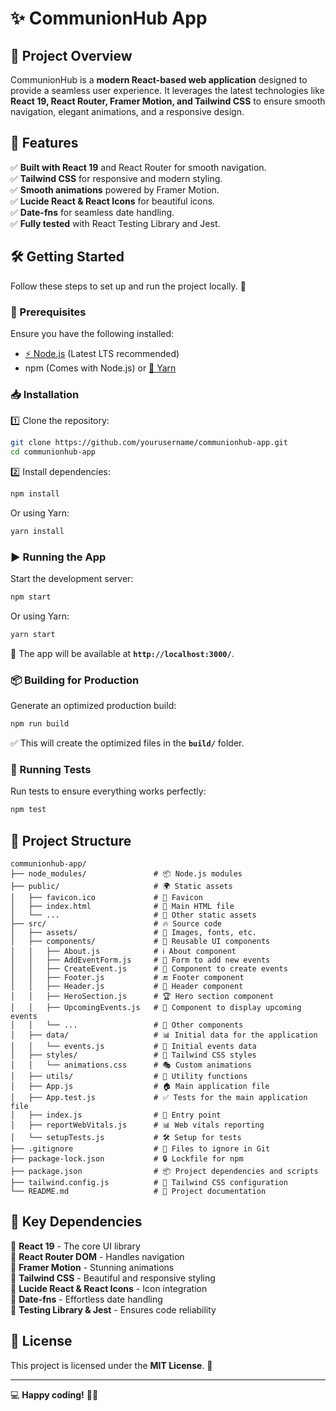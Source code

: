 # ✨ CommunionHub App

## 🌟 Project Overview
CommunionHub is a **modern React-based web application** designed to provide a seamless user experience. It leverages the latest technologies like **React 19, React Router, Framer Motion, and Tailwind CSS** to ensure smooth navigation, elegant animations, and a responsive design.

## 🚀 Features
✅ **Built with React 19** and React Router for smooth navigation.  
✅ **Tailwind CSS** for responsive and modern styling.  
✅ **Smooth animations** powered by Framer Motion.  
✅ **Lucide React & React Icons** for beautiful icons.  
✅ **Date-fns** for seamless date handling.  
✅ **Fully tested** with React Testing Library and Jest.  

## 🛠 Getting Started
Follow these steps to set up and run the project locally. 🚀

### 🔧 Prerequisites
Ensure you have the following installed:
- [⚡ Node.js](https://nodejs.org/) (Latest LTS recommended)
- npm (Comes with Node.js) or [🚀 Yarn](https://yarnpkg.com/)

### 📥 Installation
1️⃣ Clone the repository:
   ```sh
   git clone https://github.com/yourusername/communionhub-app.git
   cd communionhub-app
   ```
2️⃣ Install dependencies:
   ```sh
   npm install
   ```
   Or using Yarn:
   ```sh
   yarn install
   ```

### ▶️ Running the App
Start the development server:
```sh
npm start
```
Or using Yarn:
```sh
yarn start
```
🚀 The app will be available at **`http://localhost:3000/`**.

### 📦 Building for Production
Generate an optimized production build:
```sh
npm run build
```
✅ This will create the optimized files in the **`build/`** folder.

### 🧪 Running Tests
Run tests to ensure everything works perfectly:
```sh
npm test
```

## 📂 Project Structure
```
communionhub-app/
├── node_modules/               # 📦 Node.js modules
├── public/                     # 🌍 Static assets
│   ├── favicon.ico             # 🔖 Favicon
│   ├── index.html              # 📜 Main HTML file
│   └── ...                     # 📂 Other static assets
├── src/                        # 🔥 Source code
│   ├── assets/                 # 🎨 Images, fonts, etc.
│   ├── components/             # 🧩 Reusable UI components
│   │   ├── About.js            # ℹ️ About component
│   │   ├── AddEventForm.js     # 📝 Form to add new events
│   │   ├── CreateEvent.js      # 🎉 Component to create events
│   │   ├── Footer.js           # 🔚 Footer component
│   │   ├── Header.js           # 📌 Header component
│   │   ├── HeroSection.js      # 🏆 Hero section component
│   │   ├── UpcomingEvents.js   # 📅 Component to display upcoming events
│   │   └── ...                 # 📂 Other components
│   ├── data/                   # 📊 Initial data for the application
│   │   └── events.js           # 📅 Initial events data
│   ├── styles/                 # 🎀 Tailwind CSS styles
│   │   └── animations.css      # 🎭 Custom animations
│   ├── utils/                  # 🔧 Utility functions
│   ├── App.js                  # 🏠 Main application file
│   ├── App.test.js             # ✅ Tests for the main application file
│   ├── index.js                # 🚀 Entry point
│   ├── reportWebVitals.js      # 📊 Web vitals reporting
│   └── setupTests.js           # 🛠 Setup for tests
├── .gitignore                  # 🙅 Files to ignore in Git
├── package-lock.json           # 🔒 Lockfile for npm
├── package.json                # 📦 Project dependencies and scripts
├── tailwind.config.js          # 🎨 Tailwind CSS configuration
└── README.md                   # 📘 Project documentation
```

## 📌 Key Dependencies
🔹 **React 19** - The core UI library  
🔹 **React Router DOM** - Handles navigation  
🔹 **Framer Motion** - Stunning animations  
🔹 **Tailwind CSS** - Beautiful and responsive styling  
🔹 **Lucide React & React Icons** - Icon integration  
🔹 **Date-fns** - Effortless date handling  
🔹 **Testing Library & Jest** - Ensures code reliability  

## 📜 License
This project is licensed under the **MIT License**. 📝

---
💻 **Happy coding!** 🚀🎉

